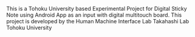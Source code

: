 This is a Tohoku University based Experimental Project for Digital Sticky Note using Android App as an input with digital multitouch board. This project is developed by the Human Machine Interface Lab Takahashi Lab Tohoku University